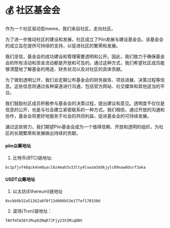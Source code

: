 # 💰 社区基金会

作为一个社区驱动型meme，我们来自社区，走向社区。

为了进一步推动社区的建设和发展，社区成立了Piin发展与建设基金会。该基金会的成立旨在提供可持续的支持，以促进社区的繁荣和发展。

我们坚信，基金会的成功建设和管理需要透明和公开。因此，我们致力于确保基金会的所有活动和资金流动都是开放和可及的。通过这种方式，我们希望社区成员能够清楚地了解基金的用途、财务状况以及对社区的具体贡献。

为了做到透明公开，我们会定期公布基金会的财务报告、项目进展、决策过程等信息。这些信息将通过各种渠道进行沟通，包括官方网站、社交媒体和其他适当的平台。

我们鼓励社区成员积极参与基金会的决策过程，提出建议和意见。透明度不仅仅是信息的公开，也是与社会建立紧密联系的一种方式。我们相信，通过开放的沟通和协作，基金会将更好地服务于社会的共同利益，促进基金会的可持续发展。

通过这些努力，我们期望Piin基金会成为一个值得信赖、开放和透明的组织，为社区的长期繁荣和发展做出持续的贡献。

#### piin众筹地址&#x20;

1. 比特币(BTC)链地址:

`bc1pfjvf48qck4nm0yacl8z4mah3v33lty4lswzm3ddkjylc09naw0dsrf3aka`

#### USDT众筹地址

1. 以太坊(Ethereum)链地址

`0xcbb9b32a51262a8f8f13d606b53e177ef170150d`&#x20;

2. 波场(Tron)链地址：

`TAVfmTA36YJMvpDZNqR7JFjy23X3MiqDBV`&#x20;
